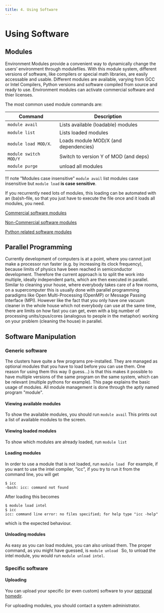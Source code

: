 ```yaml
---
title: 4. Using Software
---
```

# Using Software

## Modules

Environment Modules provide a convenient way to dynamically change the users’ environment through modulefiles. With this module system, different versions of software, like compilers or special math libraries, are easily accessable and usable. Different modules are available, varying from GCC  or Intel Compilers, Python versions and software compiled from source and ready to use. Environment modules can activate commercial software and thier licenses. 

The most common used module commands are:

| Command               | Description                           |
| --------------------- | ------------------------------------- |
| `module avail`        | Lists available (loadable) modules    |
| `module list`         | Lists loaded modules                  |
| `module load MOD/X`.  | Loads module MOD/X (and dependencies) |
| `module switch MOD/Y` | Switch to version Y of MOD (and deps) |
| `module purge`        | unload all modules                    |


!!! note "Modules case insensitive"
    `module avail` list modules case insensitive but `module load` **is case sensitive**. 
    
If you recurrently need lots of modules, this loading can be automated with an (ba)sh-file, so that you just have to execute the file once and it loads all modules, you need.


[Commercial software modules](../../software/modules/commercial.md)

[Non-Commercial software modules](../../software/modules/non-commercial.md)

[Python related software modules](../../software/modules/python.md)

## Parallel Programming

Currently development of computers is at a point, where you cannot just make a processor run faster (e.g. by increasing its clock frequency), because limits of physics have been reached in semiconductor development. Therefore the current approach is to split the work into multiple, ideally independent parts, which are then executed in parallel. Similar to cleaning your house, where everybody takes care of a few rooms, on a supercomputer this is usually done with parallel programming paradigms like Open Multi-Processing (OpenMP) or Message Passing Interface (MPI). However like the fact that you only have one vacuum cleaner in the whole house which not everybody can use at the same time, there are limits on how fast you can get, even with a big number of processing units/cpus/cores (analogous to people in the metaphor) working on your problem (cleaning the house) in parallel.

## Software Manipulation
### Generic software

The clusters have quite a few programs pre-installed. They are managed
as optional modules that you have to load before you can use them. One
reason for using them this way (I guess...) is that this makes it
possible to have multiple versions of the same program on the same
system, which can be relevant (multiple pythons for example). This page
explains the basic usage of modules. All module management is done
through the aptly named program "module".

#### Viewing available modules

To show the available modules, you should run `module avail` This prints
out a list of available modules to the screen.

#### Viewing loaded modules

To show which modules are already loaded, run `module list`

#### Loading modules

In order to use a module that is not loaded, run
`module load `<module name> For example, if you want to use the intel
compiler, "icc", if you try to run it from the command line, you will
get

    $ icc
    -bash: icc: command not found

After loading this becomes

    $ module load intel
    $ icc
    icc: command line error: no files specified; for help type "icc -help"

which is the expected behaviour.

#### Unloading modules

As easy as you can load modules, you can also unload them. The proper
command, as you might have guessed, is `module unload `<name of module>
So, to unload the intel module, you would run `module unload intel`.

### Specific software

#### Uploading

You can upload your specific (or even custom) software to your [personal homedir](../access/index.md).

For uploading modules, you should contact a system administrator.
